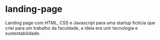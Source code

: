 # landing-page
Landing page com HTML, CSS e Javascript para uma startup fictícia que criei para um trabalho da faculdade, a ideia era unir tecnologia e sustentabilidade.
